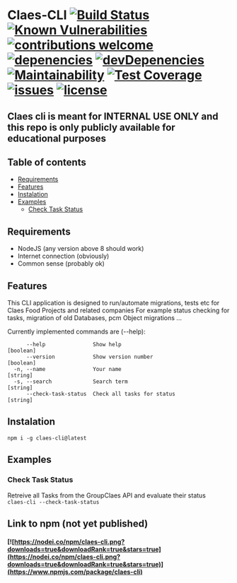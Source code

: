 # Claes-CLI [![Build Status](https://img.shields.io/travis/groupclaes/claes-cli/master.svg )](https://travis-ci.org/groupclaes/claes-cli) [![Known Vulnerabilities](https://snyk.io/test/github/groupclaes/claes-cli/badge.svg)](https://snyk.io/test/github/groupclaes/claes-cli) [![contributions welcome](https://img.shields.io/badge/contributions-welcome-brightgreen.svg?style=flat)](https://github.com/dwyl/esta/issues) [![depenencies](https://status.david-dm.org/gh/groupclaes/claes-cli.svg)](https://david-dm.org/groupclaes/claes-cli) [![devDepenencies](https://status.david-dm.org/gh/groupclaes/claes-cli.svg?type=dev)](https://david-dm.org/groupclaes/claes-cli?type=dev) [![Maintainability](https://api.codeclimate.com/v1/badges/673debd507b01daa20ea/maintainability)](https://codeclimate.com/github/groupclaes/claes-cli/maintainability) [![Test Coverage](https://api.codeclimate.com/v1/badges/673debd507b01daa20ea/test_coverage)](https://codeclimate.com/github/groupclaes/claes-cli/test_coverage) [![issues](https://img.shields.io/github/issues/groupclaes/claes-cli.svg )](https://github.com/groupclaes/claes-cli) [![license](https://img.shields.io/github/license/groupclaes/claes-cli.svg)](https://github.com/groupclaes/claes-cli)

## Claes cli is meant for INTERNAL USE ONLY and this repo is only publicly available for educational purposes


## Table of contents
 - [Requirements](#Requirements)
 - [Features](#Features)
 - [Instalation](#Installation)
 - [Examples](#Examples)
   - [Check Task Status](#Check-Task-Status)


## Requirements
 * NodeJS (any version above 8 should work)
 * Internet connection (obviously)
 * Common sense (probably ok)

## Features
This CLI application is designed to run/automate migrations, tests etc for Claes Food Projects and related companies
For example status checking for tasks, migration of old Databases, pcm Object migrations ...

Currently implemented commands are (--help): 
```
      --help               Show help                                   [boolean]
      --version            Show version number                         [boolean]
  -n, --name               Your name                                    [string]
  -s, --search             Search term                                  [string]
      --check-task-status  Check all tasks for status                   [string]
```

## Instalation
`npm i -g claes-cli@latest`

## Examples
### Check Task Status 
Retreive all Tasks from the GroupClaes API and evaluate their status  
`claes-cli --check-task-status`

## Link to npm (not yet published)
#### [![https://nodei.co/npm/claes-cli.png?downloads=true&downloadRank=true&stars=true](https://nodei.co/npm/claes-cli.png?downloads=true&downloadRank=true&stars=true)](https://www.npmjs.com/package/claes-cli)
